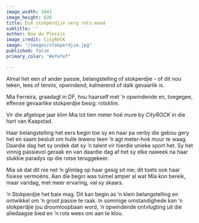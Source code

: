 ```yaml
---
image_width: 1043
image_height: 626
title: Dié stokperdjie verg rots-moed
subtitle: ''
author: Noa du Plessis
image_credit: CityROCK
image: "/images/stokperdjie.jpg"
published: false
primary_color: "#efefef"

---
```

Almal het een of ander passie, belangstelling of stokperdjie - of dit nou teken, lees of tennis, opwindend, kalmerend of dalk gevaarlik is.

Mia Ferreira, graadagt in DF, hou haarself met ’n opwindende en, toegegee, effense gevaarlike stokperdjie besig: rotsklim.

Vir die afgelope jaar klim Mia tot tien meter hoë mure by _CityROCK_ in die hart van Kaapstad.

Haar belangstelling het eers begin toe sy en haar pa verby die gebou gery het en saam besluit om hulle lewens teen ’n agt meter-hoë muur te waag. Daardie dag het sy ondek dat sy ’n talent vir hierdie unieke sport het. Sy het vinnig passievol geraak en van daardie dag af het sy elke naweek na haar stukkie paradys op die rotse teruggekeer.

Mia sê dat dit nie net ’n glimlag op haar gesig sit nie; dit toets ook haar fisiese vermoëns. Aan die begin was tuimel amper al wat Mia kon bereik, maar vandag, met meer ervaring, val sy skaars.

’n Stokperdjie het baie mag. Dit kan begin as ’n klein belangstelling en ontwikkel om ’n groot passie te raak. In sommige omstandighede kan ’n stokperdjie jou droomloopbaan word, ’n opwindende ontvlugting uit die alledaagse bied en ’n rots wees om aan te klou.